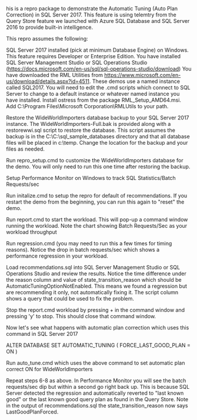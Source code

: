his is a repro package to demonstrate the Automatic Tuning (Auto Plan Correction) in SQL Server 2017. This feature is using telemtry from the Query Store feature we launched with Azure SQL Database and SQL Server 2016 to provide built-in intelligence.

This repro assumes the following:

SQL Server 2017 installed (pick at minimum Database Engine) on Windows. This feature requires Developer or Enterprise Edition.
You have installed SQL Server Management Studio or SQL Operations Studio (https://docs.microsoft.com/en-us/sql/sql-operations-studio/download)
You have downloaded the RML Utilities from https://www.microsoft.com/en-us/download/details.aspx?id=4511.
These demos use a named instance called SQL2017. You will need to edit the .cmd scripts which connect to SQL Server to change to a default instance or whatever named instance you have installed.
Install ostress from the package RML_Setup_AMD64.msi. Add C:\Program Files\Microsoft Corporation\RMLUtils to your path.

Restore the WideWorldImporters database backup to your SQL Server 2017 instance. The WideWorldImporters-Full.bak is provided along with a restorewwi.sql script to restore the database. This script assumes the backup is in the C:\C:\sql_sample_databases directory and that all database files will be placed in c:\temp. Change the location for the backup and your files as needed.

Run repro_setup.cmd to customize the WideWorldImporters database for the demo. You will only need to run this one time after restoring the backup.

Setup Performance Monitor on Windows to track SQL Statistics/Batch Requests/sec

Run initalize.cmd to setup the repro for default of recommendations. If you restart the demo from the beginning, you can run this again to "reset" the demo.

Run report.cmd to start the workload. This will pop-up a command window running the workload. Note the chart showing Batch Requests/Sec as your workload throughput

Run regression.cmd (you may need to run this a few times for timing reasons). Notice the drop in batch requests/sec which shows a performance regression in your workload.

Load recommendations.sql into SQL Server Management Studio or SQL Operations Studio and review the results. Notice the time difference under the reason column and value of state_transition_reason which should be AutomaticTuningOptionNotEnabled. This means we found a regression but are recommending it only, not automatically fixing it. The script column shows a query that could be used to fix the problem.

Stop the report.cmd workload by pressing + in the command window and pressing 'y' to stop. This should close that command window.

Now let's see what happens with automatic plan correction which uses this command in SQL Server 2017

ALTER DATABASE SET AUTOMATIC_TUNING ( FORCE_LAST_GOOD_PLAN = ON )

Run auto_tune.cmd which uses the above command to set automatic plan correct ON for WideWorldImporters

Repeat steps 6-8 as above. In Performance Monitor you will see the batch requests/sec dip but within a second go right back up. This is because SQL Server detected the regression and automatically reverted to "last known good" or the last known good query plan as found in the Query Store. Note in the output of recommendations.sql the state_transition_reason now says LastGoodPlanForced.